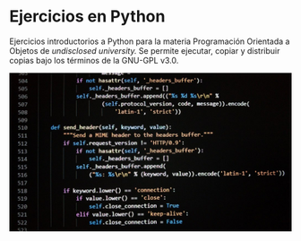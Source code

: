 Ejercicios en Python
====================

Ejercicios introductorios a Python para la materia Programación Orientada a Objetos de *undisclosed university.* Se permite ejecutar, copiar y distribuir copias bajo los términos de la GNU-GPL v3.0.

![codigo Python](https://raw.githubusercontent.com/MalSalvaje/U2/dev/assets/python_sample_code.jpg)
